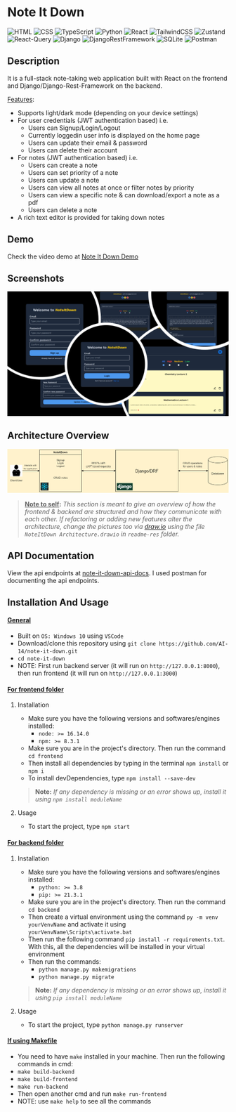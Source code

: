 # Note It Down
![HTML](https://img.shields.io/badge/-HTML-gray?style=flat&logo=html5)
![CSS](https://img.shields.io/badge/-CSS-1fb30e?style=flat&logo=css3)
![TypeScript](https://img.shields.io/badge/-TypeScript-black?style=flat&logo=typescript)
![Python](https://img.shields.io/badge/-Python-black?style=flat&logo=python)
![React](https://img.shields.io/badge/-React-black?style=flat&logo=react)
![TailwindCSS](https://img.shields.io/badge/-TailwindCSS-566be8?style=flat&logo=tailwindcss)
![Zustand](https://img.shields.io/badge/-Zustand-566be8?style=flat&logo=zustand)
![React-Query](https://img.shields.io/badge/-React%20Query-f2cbde?style=flat&logo=reactquery)
![Django](https://img.shields.io/badge/-Django-9ef0b4?style=flat&logo=django&logoColor=darkgreen)
![DjangoRestFramework](https://img.shields.io/badge/-Django%20Rest%20Framework-9ef0b4?style=flat)
![SQLite](https://img.shields.io/badge/-SQLite-white?style=flat&logo=sqlite&logoColor=blue)
![Postman](https://img.shields.io/badge/-Postman-black?style=flat&logo=postman&logoColor=orange)

## Description
It is a full-stack note-taking web application built with React on the frontend and Django/Django-Rest-Framework on the backend.

<ins>Features</ins>:
- Supports light/dark mode (depending on your device settings)
- For user credentials (JWT authentication based) i.e.
  - Users can Signup/Login/Logout
  - Currently loggedin user info is displayed on the home page
  - Users can update their email & password
  - Users can delete their account
- For notes (JWT authentication based) i.e.
  - Users can create a note
  - Users can set priority of a note
  - Users can update a note
  - Users can view all notes at once or filter notes by priority
  - Users can view a specific note & can download/export a note as a pdf
  - Users can delete a note
- A rich text editor is provided for taking down notes

## Demo
Check the video demo at [Note It Down Demo](https://youtu.be/ME37aFqTa20)

## Screenshots
![](readme-res//Screenshots.png)

## Architecture Overview 
![](readme-res//NoteItDown%20Architecture.png)

> **<ins>Note to self</ins>:** _This section is meant to give an overview of how the frontend & backend are structured and how they communicate with each other. If refactoring or adding new features alter the architecture, change the pictures too via [draw.io](https://draw.io/) using the file `NoteItDown Architecture.drawio` in `readme-res` folder._

## API Documentation
View the api endpoints at [note-it-down-api-docs](https://documenter.getpostman.com/view/25138891/2s8Z73xqLn). I used postman for documenting the api endpoints.

## Installation And Usage
#### <ins>**General**</ins>
- Built on `OS: Windows 10` using `VSCode`
- Download/clone this repository using `git clone https://github.com/AI-14/note-it-down.git`
- `cd note-it-down`
- NOTE: First run backend server (it will run on `http://127.0.0.1:8000`), then run frontend (it will run on `http://127.0.0.1:3000`)

#### <ins>**For frontend folder**</ins>
1. Installation
   - Make sure you have the following versions and softwares/engines installed:
     - `node: >= 16.14.0`
     - `npm: >= 8.3.1`
   - Make sure you are in the project's directory. Then run the command `cd frontend`
   - Then install all dependencies by typing in the terminal `npm install` or `npm i`
   - To install devDependencies, type `npm install --save-dev`
   
   > **Note:** _If any dependency is missing or an error shows up, install it using `npm install moduleName`_

2. Usage
   - To start the project, type `npm start`

#### <ins>**For backend folder**</ins>
1. Installation
   - Make sure you have the following versions and softwares/engines installed:
     - `python: >= 3.8`
     - `pip: >= 21.3.1`
   - Make sure you are in the project's directory. Then run the command `cd backend`
   - Then create a virtual environment using the command `py -m venv yourVenvName` and activate it using `yourVenvName\Scripts\activate.bat`
   - Then run the following command `pip install -r requirements.txt`. With this, all the dependencies will be installed in your virtual environment
   - Then run the commands:
     - `python manage.py makemigrations`
     - `python manage.py migrate`

   > **Note:** _If any dependency is missing or an error shows up, install it using `pip install moduleName`_

2. Usage
   - To start the project, type `python manage.py runserver`

#### <ins>**If using Makefile**</ins>
  - You need to have `make` installed in your machine. Then run the following commands in cmd:
  - `make build-backend`
  - `make build-frontend`
  - `make run-backend`
  - Then open another cmd and run `make run-frontend`
  - NOTE: use `make help` to see all the commands
